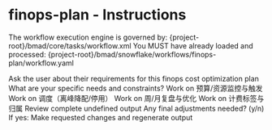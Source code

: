 # finops-plan - Instructions

<critical>The workflow execution engine is governed by: {project-root}/bmad/core/tasks/workflow.xml</critical>
<critical>You MUST have already loaded and processed: {project-root}/bmad/snowflake/workflows/finops-plan/workflow.yaml</critical>

<workflow>

<step n="1" goal="Understand Requirements">
<action>Ask the user about their requirements for this finops cost optimization plan</action>
<ask>What are your specific needs and constraints?</ask>
</step>

<step n="2" goal="预算/资源监控与触发">
<action>Work on 预算/资源监控与触发</action>
<template-output section="budgets"/>
</step>

<step n="3" goal="调度（离峰降配/停用）">
<action>Work on 调度（离峰降配/停用）</action>
<template-output section="schedules"/>
</step>

<step n="4" goal="周/月复盘与优化">
<action>Work on 周/月复盘与优化</action>
<template-output section="reviews"/>
</step>

<step n="5" goal="计费标签与归属">
<action>Work on 计费标签与归属</action>
<template-output section="tagging"/>
</step>

<step n="6" goal="Review and Finalize">
<action>Review complete undefined output</action>
<ask>Any final adjustments needed? (y/n)</ask>
<check>If yes:</check>
  <action>Make requested changes and regenerate output</action>
</step>

</workflow>
